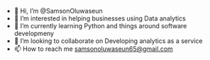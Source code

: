 - 👋 Hi, I’m @SamsonOluwaseun
- 👀 I’m interested in helping businesses using Data analytics 
- 🌱 I’m currently learning Python and things around software developmeny
- 💞️ I’m looking to collaborate on Developing analytics as a service
- 📫 How to reach me samsonoluwaseun65@gmail.com

<!---
SamsonOluwaseun/SamsonOluwaseun is a ✨ special ✨ repository because its `README.md` (this file) appears on your GitHub profile.
You can click the Preview link to take a look at your changes.
--->
